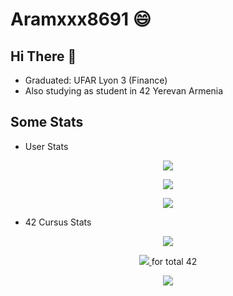 # Aramxxx8691 :smile:


## Hi There 👋

* Graduated: UFAR Lyon 3 (Finance)
* Also studying as student in 42 Yerevan Armenia


## Some Stats

* User Stats

<p align="center">
  <a href="https://github.com/Aramxxx8691">
    <img src="https://github-readme-stats.vercel.app/api?username=Aramxxx8691&count_private=true&show_icons=true&theme=blueberry">
  </a>
</p>

<p align="center">
  <a href="https://github.com/Aramxxx8691">
    <img src="https://github-readme-stats.vercel.app/api/top-langs/?username=Aramxxx8691&theme=blueberry">
  </a>
</p>

<p align="center">
  <a href="https://github.com/Aramxxx8691">
    <img src="https://raw.githubusercontent.com/madebypixel02/madebypixel02/output/github-contribution-grid-snake.svg">
  </a>
</p>

* 42 Cursus Stats

<p align="center">
  <a href="https://profile.intra.42.fr/users/arakhurs">
    <img src="https://badgen.net/badge/Born2Code/arakhurs/blue?cache=86400&icon=https://meta.intra.42.fr/images/42_logo.svg">
  </a>
</p>

<p align="center">
  <a href="https://github.com/Aramxxx8691/42-Yerevan-Armenia">
    <img src="https://badge42.vercel.app/api/v2/cl2hghdn0015509jwbq3g6pgx/stats?cursusId=21&coalitionId=undefined">
  </a>		for total 42 
</p>

<p align="center">
  <a href="https://github.com/Aramxxx8691/42-Yerevan-Armenia">
    <img src="https://github-readme-stats.vercel.app/api/pin/?username=madebypixel02&repo=42-Madrid-Cursus&theme=vue-dark">
  </a>
</p>

<!---
Aramxxx8691/Aramxxx8691 is a ✨ special ✨ repository because its `README.md` (this file) appears on your GitHub profile.
You can click the Preview link to take a look at your changes.
- 👋 Hi, I’m @Aramxxx8691
- 👀 I’m interested in Programing
- 🌱 I’m currently learning C/C++
- 💞️ I’m looking to collaborate on ...
- 📫 How to reach me ...
--->
